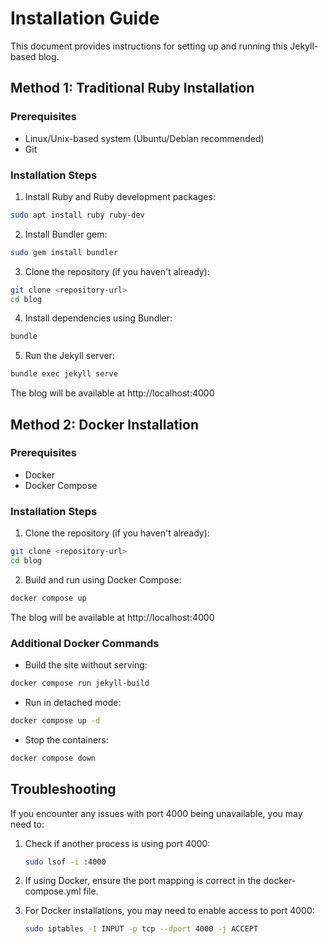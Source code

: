 # Installation Guide

This document provides instructions for setting up and running this Jekyll-based blog.

## Method 1: Traditional Ruby Installation

### Prerequisites

- Linux/Unix-based system (Ubuntu/Debian recommended)
- Git

### Installation Steps

1. Install Ruby and Ruby development packages:

```bash
sudo apt install ruby ruby-dev
```

2. Install Bundler gem:

```bash
sudo gem install bundler
```

3. Clone the repository (if you haven't already):

```bash
git clone <repository-url>
cd blog
```

4. Install dependencies using Bundler:

```bash
bundle
```

5. Run the Jekyll server:

```bash
bundle exec jekyll serve
```

The blog will be available at http://localhost:4000

## Method 2: Docker Installation

### Prerequisites

- Docker
- Docker Compose

### Installation Steps

1. Clone the repository (if you haven't already):

```bash
git clone <repository-url>
cd blog
```

2. Build and run using Docker Compose:

```bash
docker compose up
```

The blog will be available at http://localhost:4000

### Additional Docker Commands

- Build the site without serving:

```bash
docker compose run jekyll-build
```

- Run in detached mode:

```bash
docker compose up -d
```

- Stop the containers:

```bash
docker compose down
```

## Troubleshooting

If you encounter any issues with port 4000 being unavailable, you may need to:

1. Check if another process is using port 4000:
   ```bash
   sudo lsof -i :4000
   ```

2. If using Docker, ensure the port mapping is correct in the docker-compose.yml file.

3. For Docker installations, you may need to enable access to port 4000:
   ```bash
   sudo iptables -I INPUT -p tcp --dport 4000 -j ACCEPT
   ```
